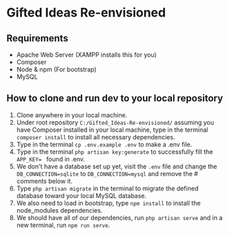 # Gifted Ideas Re-envisioned

## Requirements
- Apache Web Server (XAMPP installs this for you)
- Composer
- Node & npm (For bootstrap)
- MySQL

## How to clone and run dev to your local repository
1. Clone anywhere in your local machine.
2. Under root repository `C:/Gifted_Ideas-Re-envisioned/` assuming you have Composer installed in your local machine, type in the terminal `composer install` to install all necessary dependencies.
3. Type in the terminal `cp .env.example .env` to make a .env file.
4. Type in the terminal `php artisan key:generate` to successfully fill the `APP_KEY= ` found in .env.
5. We don't have a database set up yet, visit the `.env` file and change the `DB_CONNECTION=sqlite` to `DB_CONNECTION=mysql` and remove the # comments below it.
6. Type `php artisan migrate` in the terminal to migrate the defined database toward your local MySQL database.
7. We also need to load in bootstrap, type `npm install` to install the node_modules dependencies.
8. We should have all of our dependencies, run `php artisan serve` and in a new terminal, run `npm run serve`.
